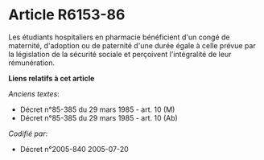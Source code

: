 # Article R6153-86

Les étudiants hospitaliers en pharmacie bénéficient d'un congé de maternité, d'adoption ou de paternité d'une durée égale à
celle prévue par la législation de la sécurité sociale et perçoivent l'intégralité de leur rémunération.

**Liens relatifs à cet article**

_Anciens textes_:

  - Décret n°85-385 du 29 mars 1985 - art. 10 (M)
  - Décret n°85-385 du 29 mars 1985 - art. 10 (Ab)

_Codifié par_:

  - Décret n°2005-840 2005-07-20
